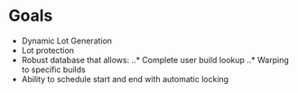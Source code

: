Goals===* Dynamic Lot Generation* Lot protection* Robust database that allows:..* Complete user build lookup..* Warping to specific builds* Ability to schedule start and end with automatic locking